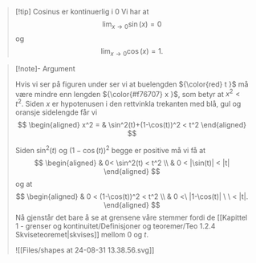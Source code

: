 
> [!tip] Cosinus er kontinuerlig i 0
> Vi har at
> $$\lim_{x\longrightarrow  0}\sin(x) = 0$$ og
> $$\lim_{x\longrightarrow  0}\cos(x) = 1.$$

> [!note]- Argument 
> 
> Hvis vi ser på figuren under ser vi at  buelengden ${\color{red} t }$ må være mindre enn lengden ${\color{#f76707} x }$, som betyr at $x^2 < t^2$. Siden $x$ er hypotenusen i den rettvinkla trekanten med blå, gul og oransje sidelengde får vi
> $$
> \begin{aligned} 
>   x^2  = & \sin^2(t)+(1-\cos(t))^2 < t^2
>   \end{aligned} 
> $$
> 
> Siden $\sin^2(t)$ og $(1-\cos(t))^2$ begge er positive må vi få at
> $$
> \begin{aligned} 
>  & 0< \sin^2(t) < t^2 \\ & 0 < |\sin(t)| < |t| 
>  \end{aligned} 
>  $$
>  og at
>  $$
>  \begin{aligned} 
>    & 0 < (1-\cos(t))^2 < t^2 \\ & 0 <\ |1-\cos(t)| \ \ < |t|.
>    \end{aligned} 
> $$
> Nå gjenstår det bare å se at grensene våre stemmer fordi de [[Kapittel 1 - grenser og kontinuitet/Definisjoner og teoremer/Teo 1.2.4 Skviseteoremet|skvises]]  mellom $0$ og $t$.
> 
> ![[Files/shapes at 24-08-31 13.38.56.svg]]
> 
